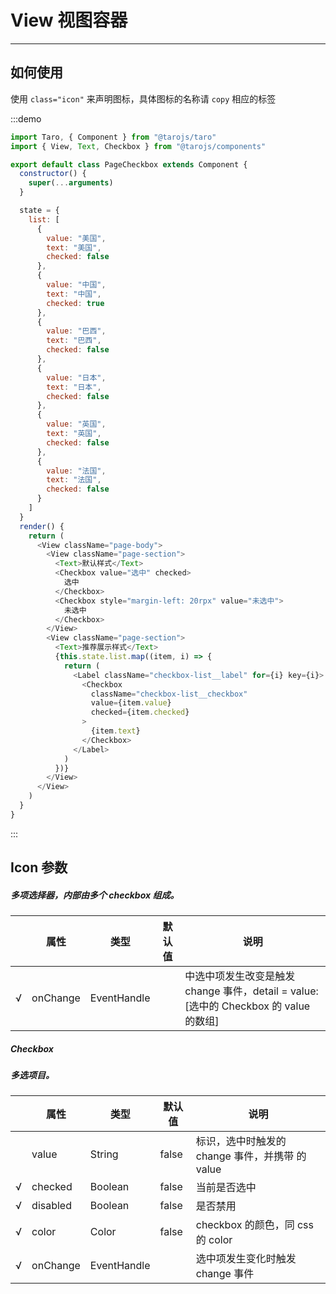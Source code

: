 # View 视图容器

---

## 如何使用

使用 `class="icon"` 来声明图标，具体图标的名称请 `copy` 相应的标签

:::demo

```js
import Taro, { Component } from "@tarojs/taro"
import { View, Text, Checkbox } from "@tarojs/components"

export default class PageCheckbox extends Component {
  constructor() {
    super(...arguments)
  }

  state = {
    list: [
      {
        value: "美国",
        text: "美国",
        checked: false
      },
      {
        value: "中国",
        text: "中国",
        checked: true
      },
      {
        value: "巴西",
        text: "巴西",
        checked: false
      },
      {
        value: "日本",
        text: "日本",
        checked: false
      },
      {
        value: "英国",
        text: "英国",
        checked: false
      },
      {
        value: "法国",
        text: "法国",
        checked: false
      }
    ]
  }
  render() {
    return (
      <View className="page-body">
        <View className="page-section">
          <Text>默认样式</Text>
          <Checkbox value="选中" checked>
            选中
          </Checkbox>
          <Checkbox style="margin-left: 20rpx" value="未选中">
            未选中
          </Checkbox>
        </View>
        <View className="page-section">
          <Text>推荐展示样式</Text>
          {this.state.list.map((item, i) => {
            return (
              <Label className="checkbox-list__label" for={i} key={i}>
                <Checkbox
                  className="checkbox-list__checkbox"
                  value={item.value}
                  checked={item.checked}
                >
                  {item.text}
                </Checkbox>
              </Label>
            )
          })}
        </View>
      </View>
    )
  }
}
```

:::

## Icon 参数

##### 多项选择器，内部由多个 checkbox 组成。

|     | 属性     | 类型        | 默认值 | 说明                                                                                                 |
| --- | -------- | ----------- | ------ | ---------------------------------------------------------------------------------------------------- |
| √   | onChange | EventHandle |        | <CheckboxGroup/>中选中项发生改变是触发 change 事件，detail = value:[选中的 Checkbox 的 value 的数组] |

##### Checkbox

##### 多选项目。

|     | 属性     | 类型        | 默认值 | 说明                                                                                   |
| --- | -------- | ----------- | ------ | -------------------------------------------------------------------------------------- |
|     | value    | String      | false  | <Checkbox/>标识，选中时触发<CheckboxGroup/>的 change 事件，并携带 <checkbox/> 的 value |
| √   | checked  | Boolean     | false  | 当前是否选中                                                                           |
| √   | disabled | Boolean     | false  | 是否禁用                                                                               |
| √   | color    | Color       | false  | checkbox 的颜色，同 css 的 color                                                       |
| √   | onChange | EventHandle |        | 选中项发生变化时触发 change 事件                                                       |
